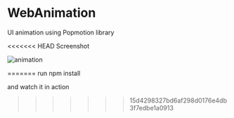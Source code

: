 # WebAnimation
UI animation using Popmotion library

<<<<<<< HEAD
Screenshot

![animation](https://user-images.githubusercontent.com/46613441/73367471-9a94a700-427d-11ea-89b6-f11962c320b3.jpg)

=======
run npm install

and watch it in action
>>>>>>> 15d4298327bd6af298d0176e4db3f7edbe1a0913
